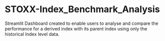 # STOXX-Index_Benchmark_Analysis

Streamlit Dashboard created to enable users to analyse and compare the performance for a derived index with its parent index using only the historical Index level data. 
